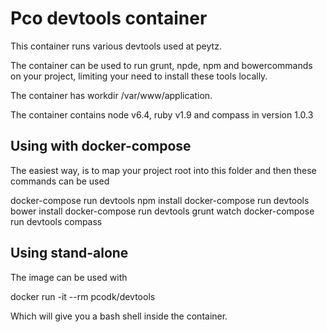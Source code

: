 Pco devtools container
======================

This container runs various devtools used at peytz.

The container can be used to run grunt, npde, npm and bowercommands on your project, limiting your need 
to install these tools locally.

The container has workdir /var/www/application. 

The container contains node v6.4, ruby v1.9 and compass in version 1.0.3

Using with docker-compose
-------------------------

The easiest way, is to map your project root into this folder and then these commands can be used

docker-compose run devtools npm install
docker-compose run devtools bower install
docker-compose run devtools grunt watch
docker-compose run devtools compass

Using stand-alone
-----------------

The image can be used with 

docker run -it --rm pcodk/devtools

Which will give you a bash shell inside the container.




